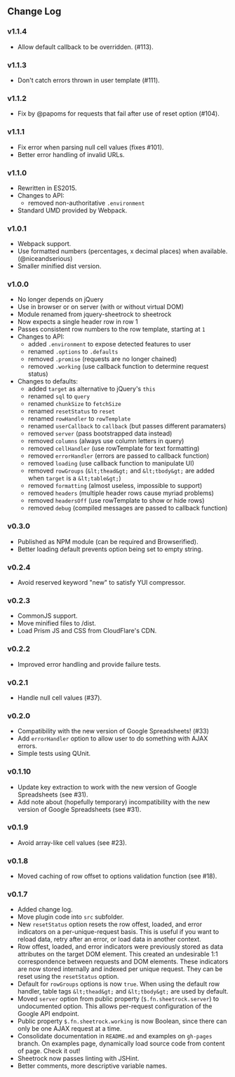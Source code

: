 <h2 id="change-log">Change Log</h2>

<h3 id="v1.1.4">v1.1.4</h3>

<ul>
<li>Allow default callback to be overridden. (#113).</li>
</ul>

<h3 id="v1.1.3">v1.1.3</h3>

<ul>
<li>Don't catch errors thrown in user template (#111).</li>
</ul>

<h3 id="v1.1.2">v1.1.2</h3>

<ul>
<li>Fix by @papoms for requests that fail after use of reset option (#104).</li>
</ul>

<h3 id="v1.1.1">v1.1.1</h3>

<ul>
<li>Fix error when parsing null cell values (fixes #101).</li>
<li>Better error handling of invalid URLs.</li>
</ul>

<h3 id="v1.1.0">v1.1.0</h3>

<ul>
<li>Rewritten in ES2015.</li>
<li>Changes to API:

<ul>
<li>removed non-authoritative <code>.environment</code></li>
</ul></li>
<li>Standard UMD provided by Webpack.</li>
</ul>

<h3 id="v1.0.1">v1.0.1</h3>

<ul>
<li>Webpack support.</li>
<li>Use formatted numbers (percentages, x decimal places) when available. (@niceandserious)</li>
<li>Smaller minified dist version.</li>
</ul>

<h3 id="v1.0.0">v1.0.0</h3>

<ul>
<li>No longer depends on jQuery</li>
<li>Use in browser or on server (with or without virtual DOM)</li>
<li>Module renamed from jquery-sheetrock to sheetrock</li>
<li>Now expects a single header row in row 1</li>
<li>Passes consistent row numbers to the row template, starting at <code>1</code></li>
<li>Changes to API:

<ul>
<li>added <code>.environment</code> to expose detected features to user</li>
<li>renamed <code>.options</code> to <code>.defaults</code></li>
<li>removed <code>.promise</code> (requests are no longer chained)</li>
<li>removed <code>.working</code> (use callback function to determine request status)</li>
</ul></li>
<li>Changes to defaults:

<ul>
<li>added <code>target</code> as alternative to jQuery's <code>this</code></li>
<li>renamed <code>sql</code> to <code>query</code></li>
<li>renamed <code>chunkSize</code> to <code>fetchSize</code></li>
<li>renamed <code>resetStatus</code> to <code>reset</code></li>
<li>renamed <code>rowHandler</code> to <code>rowTemplate</code></li>
<li>renamed <code>userCallback</code> to <code>callback</code> (but passes different paramaters)</li>
<li>removed <code>server</code> (pass bootstrapped data instead)</li>
<li>removed <code>columns</code> (always use column letters in query)</li>
<li>removed <code>cellHandler</code> (use rowTemplate for text formatting)</li>
<li>removed <code>errorHandler</code> (errors are passed to callback function)</li>
<li>removed <code>loading</code> (use callback function to manipulate UI)</li>
<li>removed <code>rowGroups</code> (<code>&amp;lt;thead&amp;gt;</code> and <code>&amp;lt;tbody&amp;gt;</code> are added when
<code>target</code> is a <code>&amp;lt;table&amp;gt;</code>)</li>
<li>removed <code>formatting</code> (almost useless, impossible to support)</li>
<li>removed <code>headers</code> (multiple header rows cause myriad problems)</li>
<li>removed <code>headersOff</code> (use rowTemplate to show or hide rows)</li>
<li>removed <code>debug</code> (compiled messages are passed to callback function)</li>
</ul></li>
</ul>

<h3 id="v0.3.0">v0.3.0</h3>

<ul>
<li>Published as NPM module (can be required and Browserified).</li>
<li>Better loading default prevents option being set to empty string.</li>
</ul>

<h3 id="v0.2.4">v0.2.4</h3>

<ul>
<li>Avoid reserved keyword "new" to satisfy YUI compressor.</li>
</ul>

<h3 id="v0.2.3">v0.2.3</h3>

<ul>
<li>CommonJS support.</li>
<li>Move minified files to /dist.</li>
<li>Load Prism JS and CSS from CloudFlare's CDN.</li>
</ul>

<h3 id="v0.2.2">v0.2.2</h3>

<ul>
<li>Improved error handling and provide failure tests.</li>
</ul>

<h3 id="v0.2.1">v0.2.1</h3>

<ul>
<li>Handle null cell values (#37).</li>
</ul>

<h3 id="v0.2.0">v0.2.0</h3>

<ul>
<li>Compatibility with the new version of Google Spreadsheets! (#33)</li>
<li>Add <code>errorHandler</code> option to allow user to do something with AJAX errors.</li>
<li>Simple tests using QUnit.</li>
</ul>

<h3 id="v0.1.10">v0.1.10</h3>

<ul>
<li>Update key extraction to work with the new version of Google Spreadsheets
(see #31).</li>
<li>Add note about (hopefully temporary) incompatibility with the new version of
Google Spreadsheets (see #31).</li>
</ul>

<h3 id="v0.1.9">v0.1.9</h3>

<ul>
<li>Avoid array-like cell values (see #23).</li>
</ul>

<h3 id="v0.1.8">v0.1.8</h3>

<ul>
<li>Moved caching of row offset to options validation function (see #18).</li>
</ul>

<h3 id="v0.1.7">v0.1.7</h3>

<ul>
<li>Added change log.</li>
<li>Move plugin code into <code>src</code> subfolder.</li>
<li>New <code>resetStatus</code> option resets the row offest, loaded, and error indicators
on a per-unique-request basis. This is useful if you want to reload data,
retry after an error, or load data in another context.</li>
<li>Row offest, loaded, and error indicators were previously stored as data
attributes on the target DOM element. This created an undesirable 1:1
correspondence between requests and DOM elements. These indicators are now
stored internally and indexed per unique request. They can be reset using
the <code>resetStatus</code> option.</li>
<li>Default for <code>rowGroups</code> options is now <code>true</code>. When using the default row
handler, table tags <code>&amp;lt;thead&amp;gt;</code> and <code>&amp;lt;tbody&amp;gt;</code> are used by default.</li>
<li>Moved <code>server</code> option from public property (<code>$.fn.sheetrock.server</code>) to
undocumented option. This allows per-request configuration of the Google API
endpoint.</li>
<li>Public property <code>$.fn.sheetrock.working</code> is now Boolean, since there can
only be one AJAX request at a time.</li>
<li>Consolidate documentation in <code>README.md</code> and examples on <code>gh-pages</code> branch.
On examples page, dynamically load source code from content of page. Check
it out!</li>
<li>Sheetrock now passes linting with JSHint.</li>
<li>Better comments, more descriptive variable names.</li>
</ul>
